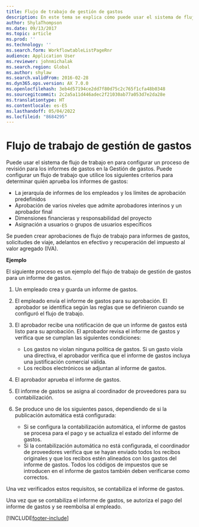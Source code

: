 ```yaml
---
title: Flujo de trabajo de gestión de gastos
description: En este tema se explica cómo puede usar el sistema de flujo de trabajo en Microsoft Dynamics 365 Finance, para configurar un proceso de revisión de los informes de gastos en Gestión de gastos.
author: ShylaThompson
ms.date: 09/13/2017
ms.topic: article
ms.prod: ''
ms.technology: ''
ms.search.form: WorkflowtableListPageRnr
audience: Application User
ms.reviewer: johnmichalak
ms.search.region: Global
ms.author: shylaw
ms.search.validFrom: 2016-02-28
ms.dyn365.ops.version: AX 7.0.0
ms.openlocfilehash: 3eb4d57194ce2dd7f80d75c2c765f1cfa48b0348
ms.sourcegitcommit: 2c2a5a11d446adec2f21030ab77a053d7e2da28e
ms.translationtype: HT
ms.contentlocale: es-ES
ms.lasthandoff: 05/04/2022
ms.locfileid: "8684295"
---
```

# <a name="expense-management-workflow"></a>Flujo de trabajo de gestión de gastos

Puede usar el sistema de flujo de trabajo en para configurar un proceso de revisión para los informes de gastos en la Gestión de gastos. Puede configurar un flujo de trabajo que utilice los siguientes criterios para determinar quién aprueba los informes de gastos:

- La jerarquía de informes de los empleados y los límites de aprobación predefinidos
- Aprobación de varios niveles que admite aprobadores interinos y un aprobador final
- Dimensiones financieras y responsabilidad del proyecto
- Asignación a usuarios o grupos de usuarios específicos

Se pueden crear aprobaciones de flujo de trabajo para informes de gastos, solicitudes de viaje, adelantos en efectivo y recuperación del impuesto al valor agregado (IVA).

**Ejemplo**

El siguiente proceso es un ejemplo del flujo de trabajo de gestión de gastos para un informe de gastos.

1. Un empleado crea y guarda un informe de gastos.
2. El empleado envía el informe de gastos para su aprobación. El aprobador se identifica según las reglas que se definieron cuando se configuró el flujo de trabajo.
3. El aprobador recibe una notificación de que un informe de gastos está listo para su aprobación. El aprobador revisa el informe de gastos y verifica que se cumplan las siguientes condiciones:

    - Los gastos no violan ninguna política de gastos. Si un gasto viola una directiva, el aprobador verifica que el informe de gastos incluya una justificación comercial válida.
    - Los recibos electrónicos se adjuntan al informe de gastos.

4. El aprobador aprueba el informe de gastos.
5. El informe de gastos se asigna al coordinador de proveedores para su contabilización.
6. Se produce uno de los siguientes pasos, dependiendo de si la publicación automática está configurada:

    - Si se configura la contabilización automática, el informe de gastos se procesa para el pago y se actualiza el estado del informe de gastos.
    - Si la contabilización automática no está configurada, el coordinador de proveedores verifica que se hayan enviado todos los recibos originales y que los recibos estén alineados con los gastos del informe de gastos. Todos los códigos de impuestos que se introducen en el informe de gastos también deben verificarse como correctos.

Una vez verificados estos requisitos, se contabiliza el informe de gastos.

Una vez que se contabiliza el informe de gastos, se autoriza el pago del informe de gastos y se reembolsa al empleado.


[!INCLUDE[footer-include](../includes/footer-banner.md)]